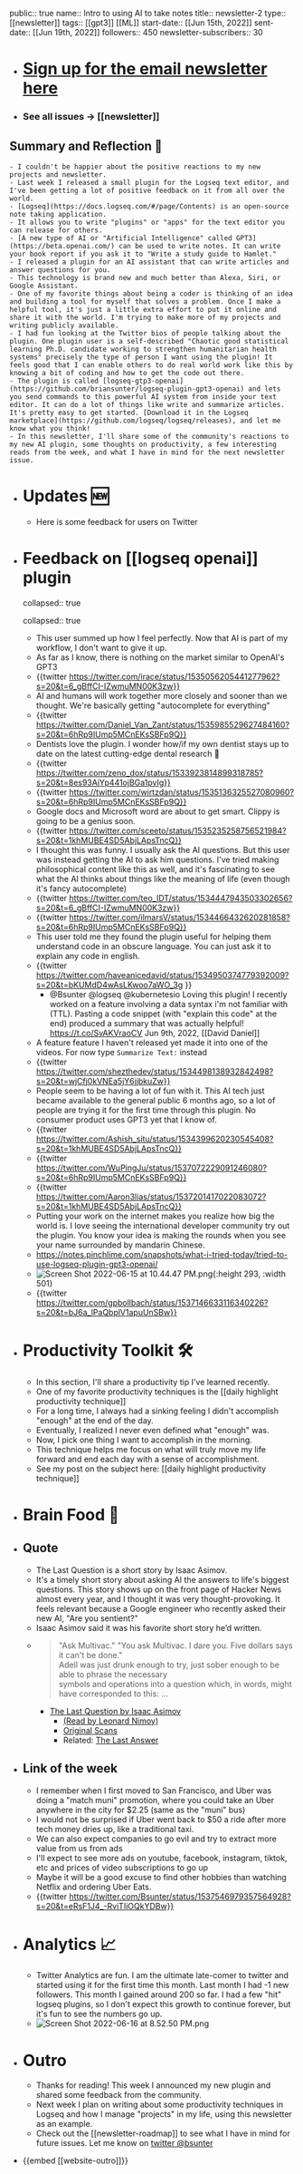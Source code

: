 public:: true
name:: Intro to using AI to take notes
title:: newsletter-2
type:: [[newsletter]]
tags:: [[gpt3]] [[ML]]
start-date:: [[Jun 15th, 2022]]
sent-date:: [[Jun 19th, 2022]] 
followers:: 450
newsletter-subscribers:: 30

- # [Sign up for the email newsletter here](https://www.getrevue.co/profile/bsunter/issues/weekly-newsletter-of-brian-sunter-issue-1-1220479)
- ### See all issues -> [[newsletter]]
## Summary and Reflection 🤔
	- I couldn't be happier about the positive reactions to my new projects and newsletter.
	- Last week I released a small plugin for the Logseq text editor, and I've been getting a lot of positive feedback on it from all over the world.
	- [Logseq](https://docs.logseq.com/#/page/Contents) is an open-source note taking application.
	- It allows you to write "plugins" or "apps" for the text editor you can release for others.
	- [A new type of AI or "Artificial Intelligence" called GPT3](https://beta.openai.com/) can be used to write notes. It can write your book report if you ask it to "Write a study guide to Hamlet."
	- I released a plugin for an AI assistant that can write articles and answer questions for you.
	- This technology is brand new and much better than Alexa, Siri, or Google Assistant.
	- One of my favorite things about being a coder is thinking of an idea and building a tool for myself that solves a problem. Once I make a helpful tool, it's just a little extra effort to put it online and share it with the world. I'm trying to make more of my projects and writing publicly available.
	- I had fun looking at the Twitter bios of people talking about the plugin. One plugin user is a self-described "Chaotic good statistical learning Ph.D. candidate working to strengthen humanitarian health systems" precisely the type of person I want using the plugin! It feels good that I can enable others to do real world work like this by knowing a bit of coding and how to get the code out there.
	- The plugin is called [logseq-gtp3-openai](https://github.com/briansunter/logseq-plugin-gpt3-openai) and lets you send commands to this powerful AI system from inside your text editor. It can do a lot of things like write and summarize articles. It's pretty easy to get started. [Download it in the Logseq marketplace](https://github.com/logseq/logseq/releases), and let me know what you think!
	- In this newsletter, I'll share some of the community's reactions to my new AI plugin, some thoughts on productivity, a few interesting reads from the week, and what I have in mind for the next newsletter issue.
- # Updates 🆕
	- Here is some feedback for users on Twitter
- # Feedback on [[logseq openai]] plugin
  collapsed:: true
  
   collapsed:: true
	- This user summed up how I feel perfectly. Now that AI is part of my workflow, I don't want to give it up.
	- As far as I know, there is nothing on the market similar to OpenAI's GPT3
	- {{twitter https://twitter.com/irace/status/1535056205441277962?s=20&t=6_gBffCI-IZwmuMN00K3zw}}
	- AI and humans will work together more closely and sooner than we thought. We're basically getting "autocomplete for everything"
	- {{twitter https://twitter.com/Daniel_Van_Zant/status/1535985529627484160?s=20&t=6hRp9IUmp5MCnEKsSBFp9Q}}
	- Dentists love the plugin. I wonder how/if my own dentist stays up to date on the latest cutting-edge dental research 🤔
	- {{twitter https://twitter.com/zeno_dox/status/1533923814899318785?s=20&t=8es93AjYp441ojBGa1pvIg}}
	- {{twitter https://twitter.com/wirtzdan/status/1535136325527080960?s=20&t=6hRp9IUmp5MCnEKsSBFp9Q}}
	- Google docs and Microsoft word are about to get smart. Clippy is going to be a genius soon.
	- {{twitter https://twitter.com/sceeto/status/1535235258756521984?s=20&t=1khMUBE4SD5AbjLApsTncQ}}
	- I thought this was funny. I usually ask the AI questions. But this user was instead getting the AI to ask him questions. I've tried making philosophical content like this as well, and it's fascinating to see what the AI thinks about things like the meaning of life (even though it's fancy autocomplete)
	- {{twitter https://twitter.com/teo_IDT/status/1534447943503302656?s=20&t=6_gBffCI-IZwmuMN00K3zw}}
	- {{twitter https://twitter.com/ilmarsV/status/1534466432620281858?s=20&t=6hRp9IUmp5MCnEKsSBFp9Q}}
	- This user told me they found the plugin useful for helping them understand code in an obscure language. You can just ask it to explain any code in english.
	- {{twitter https://twitter.com/haveanicedavid/status/1534950374779392009?s=20&t=bKUMdD4wAsLKwoo7aWO_3g }}
		- @Bsunter @logseq @kubernetesio Loving this plugin! I recently worked on a feature involving a data syntax i'm not familiar with (TTL). Pasting a code snippet (with "explain this code" at the end) produced a summary that was actually helpful! https://t.co/SvAKVraoCV Jun 9th, 2022, [[David Daniel]]
	- A feature feature I haven't released yet made it into one of the videos. For now type `Summarize Text:` instead
	- {{twitter https://twitter.com/shezthedev/status/1534498138932842498?s=20&t=wjCfj0kVNEa5jY6jjbkuZw}}
	- People seem to be having a lot of fun with it. This AI tech just became available to the general public 6 months ago, so a lot of people are trying it for the first time through this plugin. No consumer product uses GPT3 yet that I know of.
	- {{twitter https://twitter.com/Ashish_situ/status/1534399620230545408?s=20&t=1khMUBE4SD5AbjLApsTncQ}}
	- {{twitter https://twitter.com/WuPingJu/status/1537072229091246080?s=20&t=6hRp9IUmp5MCnEKsSBFp9Q}}
	- {{twitter https://twitter.com/Aaron3lias/status/1537201417022083072?s=20&t=1khMUBE4SD5AbjLApsTncQ}}
	- Putting your work on the internet makes you realize how big the world is. I love seeing the international developer community try out the plugin. You know your idea is making the rounds when you see your name surrounded by mandarin Chinese.
	- https://notes.pinchlime.com/snapshots/what-i-tried-today/tried-to-use-logseq-plugin-gpt3-openai/
	- ![Screen Shot 2022-06-15 at 10.44.47 PM.png](../assets/Screen_Shot_2022-06-15_at_10.44.47_PM_1655358314210_0.png){:height 293, :width 501}
	- {{twitter https://twitter.com/gpbollbach/status/1537146633116340226?s=20&t=bJ6a_lPaQbplV1apuUnSBw}}
- # Productivity Toolkit 🛠️
	- In this section, I'll share a productivity tip I've learned recently.
	- One of my favorite productivity techniques is the [[daily highlight productivity technique]]
	- For a long time, I always had a sinking feeling I didn't accomplish "enough" at the end of the day.
	- Eventually, I realized I never even defined what "enough" was.
	- Now, I pick one thing I want to accomplish in the morning.
	- This technique helps me focus on what will truly move my life forward and end each day with a sense of accomplishment.
	- See my post on the subject here: [[daily highlight productivity technique]]
- # Brain Food 🧠
- ## Quote
	- The Last Question is a short story by Isaac Asimov.
	- It's a timely short story about asking AI the answers to life's biggest questions. This story shows up on the front page of Hacker News almost every year, and I thought it was very thought-provoking. It feels relevant because a Google engineer who recently asked their new AI, "Are you sentient?"
	- Isaac Asimov said it was his favorite short story he’d written.
	- > "Ask Multivac."
	       "You ask Multivac. I dare you. Five dollars says it can't be done."  
	   Adell was just drunk enough to try, just sober enough to be able to phrase the necessary  
	   symbols and operations into a question which, in words, might have corresponded to this: ...
		- [The Last Question by Isaac Asimov](https://www.physics.princeton.edu/ph115/LQ.pdf)
			- [(Read by Leonard Nimoy)](https://www.youtube.com/watch?v=8XOtx4sa9k4)
			- [Original Scans](https://archive.org/details/Science_Fiction_Quarterly_New_Series_v04n05_1956-11_slpn/page/n50/mode/1up?view=theater)
			- Related: [The Last Answer](https://highexistence.com/the-last-answer-short-story/)
- ## Link of the week
	- I remember when I first moved to San Francisco, and Uber was doing a "match muni" promotion, where you could take an Uber anywhere in the city for $2.25 (same as the "muni" bus)
	- I would not be surprised if Uber went back to $50 a ride after more tech money dries up, like a traditional taxi.
	- We can also expect companies to go evil and try to extract more value from us from ads
	- I'll expect to see more ads on youtube, facebook, instagram, tiktok, etc and prices of video subscriptions to go up
	- Maybe it will be a good excuse to find other hobbies than watching Netflix and ordering Uber Eats.
	- {{twitter https://twitter.com/Bsunter/status/1537546979357564928?s=20&t=eRsF1J4_-RviTIiOQkYDBw}}
- # Analytics 📈
	- Twitter Analytics are fun. I am the ultimate late-comer to twitter and started using it for the first time this month. Last month I had -1 new followers. This month I gained around 200 so far. I had a few "hit" logseq plugins, so I don't expect this growth to continue forever, but it's fun to see the numbers go up.
	- ![Screen Shot 2022-06-16 at 8.52.50 PM.png](../assets/Screen_Shot_2022-06-16_at_8.52.50_PM_1655437974885_0.png)
- # Outro
	- Thanks for reading! This week I announced my new plugin and shared some feedback from the community.
	- Next week I plan on writing about some productivity techniques in Logseq and how I manage "projects" in my life, using this newsletter as an example.
	- Check out the [[newsletter-roadmap]] to see what I have in mind for future issues. Let me know on [twitter @bsunter](https://twitter.com)
- {{embed [[website-outro]]}}